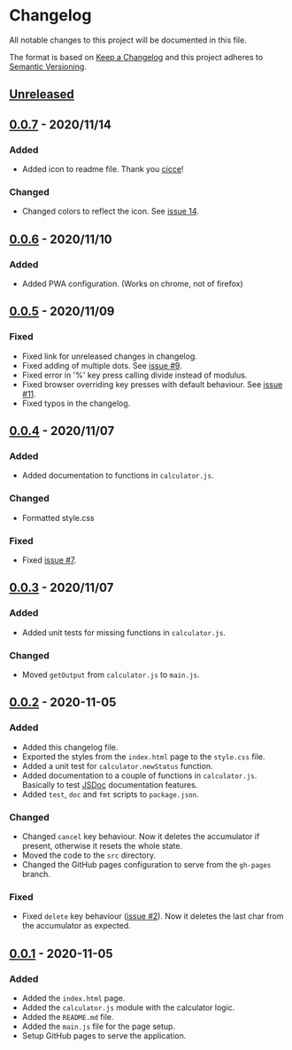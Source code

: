 # Changelog
All notable changes to this project will be documented in this file.

The format is based on [Keep a Changelog][keep-a-changelog]
and this project adheres to [Semantic Versioning][sem-ver].

## [Unreleased]

## [0.0.7] - 2020/11/14
### Added
- Added icon to readme file. Thank you [cicce][cicce]!

### Changed
- Changed colors to reflect the icon. See [issue 14][issue14].

## [0.0.6] - 2020/11/10
### Added
- Added PWA configuration. (Works on chrome, not of firefox)

## [0.0.5] - 2020/11/09
### Fixed
- Fixed link for unreleased changes in changelog.
- Fixed adding of multiple dots. See [issue #9][issue9].
- Fixed error in '%' key press calling divide instead of modulus.
- Fixed browser overriding key presses with default behaviour. See [issue #11][issue11].
- Fixed typos in the changelog.

## [0.0.4] - 2020/11/07
### Added
- Added documentation to functions in `calculator.js`.

### Changed
- Formatted style.css

### Fixed
- Fixed [issue #7][issue7].

## [0.0.3] - 2020/11/07
### Added
- Added unit tests for missing functions in `calculator.js`.

### Changed
- Moved `getOutput` from `calculator.js` to `main.js`.

## [0.0.2] - 2020-11-05
### Added
- Added this changelog file.
- Exported the styles from the `index.html` page to the `style.css` file.
- Added a unit test for `calculator.newStatus` function.
- Added documentation to a couple of functions in `calculator.js`.
Basically to test [JSDoc][jsdoc] documentation features.
- Added `test`, `doc` and `fmt` scripts to `package.json`.

### Changed
- Changed `cancel` key behaviour.
Now it deletes the accumulator if present, otherwise it resets
the whole state.
- Moved the code to the `src` directory.
- Changed the GitHub pages configuration to serve from the `gh-pages` branch.

### Fixed
- Fixed `delete` key behaviour ([issue #2][issue2]).
Now it deletes the last char from the accumulator as expected.

## [0.0.1] - 2020-11-05
### Added
- Added the `index.html` page.
- Added the `calculator.js` module with the calculator logic.
- Added the `README.md` file.
- Added the `main.js` file for the page setup.
- Setup GitHub pages to serve the application.

[Unreleased]: https://github.com/scompo/calculator/compare/v0.0.7...HEAD
[0.0.7]: https://github.com/scompo/calculator/compare/v0.0.6...v0.0.7
[0.0.6]: https://github.com/scompo/calculator/compare/v0.0.5...v0.0.6
[0.0.5]: https://github.com/scompo/calculator/compare/v0.0.4...v0.0.5
[0.0.4]: https://github.com/scompo/calculator/compare/v0.0.3...v0.0.4
[0.0.3]: https://github.com/scompo/calculator/compare/v0.0.2...v0.0.3
[0.0.2]: https://github.com/scompo/calculator/compare/v0.0.1...v0.0.2
[0.0.1]: https://github.com/scompo/calculator/releases/tag/v0.0.1

[issue14]: https://github.com/scompo/calculator/issues/14
[issue11]: https://github.com/scompo/calculator/issues/11
[issue9]: https://github.com/scompo/calculator/issues/9
[issue7]: https://github.com/scompo/calculator/issues/7
[issue2]: https://github.com/scompo/calculator/issues/2
[jsdoc]: https://github.com/jsdoc/jsdoc
[keep-a-changelog]: https://keepachangelog.com/en/1.0.0/
[sem-ver]: https://semver.org/spec/v2.0.0.html
[cicce]: https://ciccehc.threadless.com/
